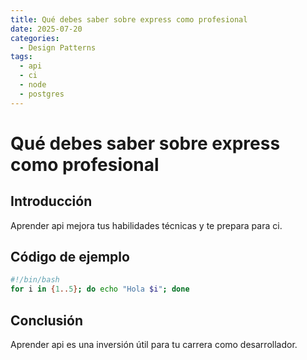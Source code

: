 ```yaml
---
title: Qué debes saber sobre express como profesional
date: 2025-07-20
categories:
  - Design Patterns
tags:
  - api
  - ci
  - node
  - postgres
---
```


# Qué debes saber sobre express como profesional

## Introducción

Aprender api mejora tus habilidades técnicas y te prepara para ci.

## Código de ejemplo

```bash
#!/bin/bash
for i in {1..5}; do echo "Hola $i"; done
```

## Conclusión

Aprender api es una inversión útil para tu carrera como desarrollador.